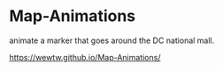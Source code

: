 # Map-Animations
animate a marker that goes around the DC national mall.

https://wewtw.github.io/Map-Animations/
